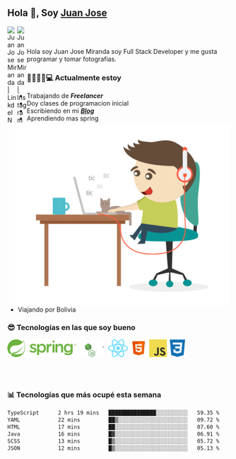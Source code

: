## Hola 👋, Soy [Juan Jose](http://juanjoses.me)

<a href="https://www.linkedin.com/in/juanjosemirandam/">
  <img align="left" alt="Juan Jose Miranda | LinkdeIN" width="22px" src="https://cdn.jsdelivr.net/npm/simple-icons@v3/icons/linkedin.svg" />
</a>

<a href="https://www.instagram.com/juan.jose.miranda/">
  <img align="left" alt="Juan Jose Miranda | Instagram" width="22px" src="https://cdn.jsdelivr.net/npm/simple-icons@v3/icons/instagram.svg" />
</a>

<br /> <br />

Hola soy Juan Jose Miranda soy Full Stack Developer y me gusta programar y tomar fotografias.

<img align="right" alt="GIF" src="./images/gif-juanjose.gif" width="500" max-height="320" />

### 👨‍💻🕵‍♀💻 Actualmente estoy

- Trabajando de ***Freelancer***
- Doy clases de programacion inicial
- Escribiendo en mi ***[Blog](http://juanjoses.me)***
- Aprendiendo mas spring
- Viajando por Bolivia 

### 😎 Tecnologías en las que soy bueno

<code><img alt="Spring" height="40px" src="./images/spring-icon.svg"/></code>
<code><img alt="NodeJS" height="40px" src="./images/nodejs-icon.svg" /></code>
<code><img alt="ReactJS" height="40px" src="./images/react-icon.svg" /></code>
<code><img alt="HTML5" height="40px" src="./images/html-icon.png" /></code>
<code><img alt="JavaScript" height="40px" src="./images/js-icon.png"  /></code>
<code><img alt="CSS3" height="40px" src="./images/css-icon.png" /></code>

<br/><br/>

### 📊 Tecnologías que más ocupé esta semana

<!--START_SECTION:waka-->

```text
TypeScript      2 hrs 19 mins   ███████████████░░░░░░░░░░   59.35 %
YAML            22 mins         ██▒░░░░░░░░░░░░░░░░░░░░░░   09.72 %
HTML            17 mins         ██░░░░░░░░░░░░░░░░░░░░░░░   07.60 %
Java            16 mins         █▓░░░░░░░░░░░░░░░░░░░░░░░   06.91 %
SCSS            13 mins         █▒░░░░░░░░░░░░░░░░░░░░░░░   05.72 %
JSON            12 mins         █▒░░░░░░░░░░░░░░░░░░░░░░░   05.13 %
```

<!--END_SECTION:waka-->

<!-- ### 📌🤓 Últimos artículos en mi blog -->